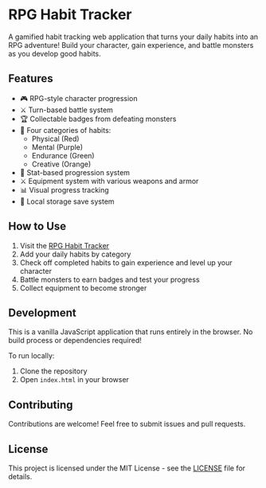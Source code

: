 # RPG Habit Tracker

A gamified habit tracking web application that turns your daily habits into an RPG adventure! Build your character, gain experience, and battle monsters as you develop good habits.

## Features

- 🎮 RPG-style character progression
- ⚔️ Turn-based battle system
- 🏆 Collectable badges from defeating monsters
- 🎯 Four categories of habits:
  - Physical (Red)
  - Mental (Purple)
  - Endurance (Green)
  - Creative (Orange)
- 💪 Stat-based progression system
- ⚔️ Equipment system with various weapons and armor
- 📊 Visual progress tracking
- 💾 Local storage save system

## How to Use

1. Visit the [RPG Habit Tracker](https://seanhaugh-build.github.io/habit-tracker/)
2. Add your daily habits by category
3. Check off completed habits to gain experience and level up your character
4. Battle monsters to earn badges and test your progress
5. Collect equipment to become stronger

## Development

This is a vanilla JavaScript application that runs entirely in the browser. No build process or dependencies required!

To run locally:
1. Clone the repository
2. Open `index.html` in your browser

## Contributing

Contributions are welcome! Feel free to submit issues and pull requests.

## License

This project is licensed under the MIT License - see the [LICENSE](LICENSE) file for details. 
